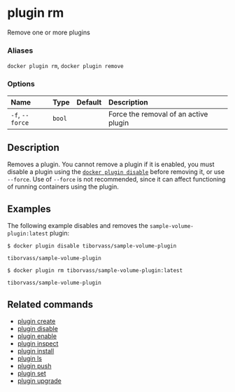 # plugin rm

<!---MARKER_GEN_START-->
Remove one or more plugins

### Aliases

`docker plugin rm`, `docker plugin remove`

### Options

| Name            | Type   | Default | Description                           |
|:----------------|:-------|:--------|:--------------------------------------|
| `-f`, `--force` | `bool` |         | Force the removal of an active plugin |


<!---MARKER_GEN_END-->

## Description

Removes a plugin. You cannot remove a plugin if it is enabled, you must disable
a plugin using the [`docker plugin disable`](plugin_disable.md) before removing
it, or use `--force`. Use of `--force` is not recommended, since it can affect
functioning of running containers using the plugin.

## Examples

The following example disables and removes the `sample-volume-plugin:latest`
plugin:

```console
$ docker plugin disable tiborvass/sample-volume-plugin

tiborvass/sample-volume-plugin

$ docker plugin rm tiborvass/sample-volume-plugin:latest

tiborvass/sample-volume-plugin
```

## Related commands

* [plugin create](plugin_create.md)
* [plugin disable](plugin_disable.md)
* [plugin enable](plugin_enable.md)
* [plugin inspect](plugin_inspect.md)
* [plugin install](plugin_install.md)
* [plugin ls](plugin_ls.md)
* [plugin push](plugin_push.md)
* [plugin set](plugin_set.md)
* [plugin upgrade](plugin_upgrade.md)
